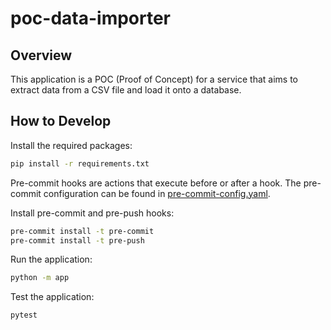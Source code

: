 # poc-data-importer

## Overview

This application is a POC (Proof of Concept) for a service that aims to extract data from a CSV file and load it onto a database.

## How to Develop

Install the required packages:

```bash
pip install -r requirements.txt
```

Pre-commit hooks are actions that execute before or after a hook.
The pre-commit configuration can be found in [pre-commit-config.yaml](.pre-commit-config.yaml).

Install pre-commit and pre-push hooks:

```bash
pre-commit install -t pre-commit
pre-commit install -t pre-push
```

Run the application:

```bash
python -m app
```

Test the application:

```bash
pytest
```
